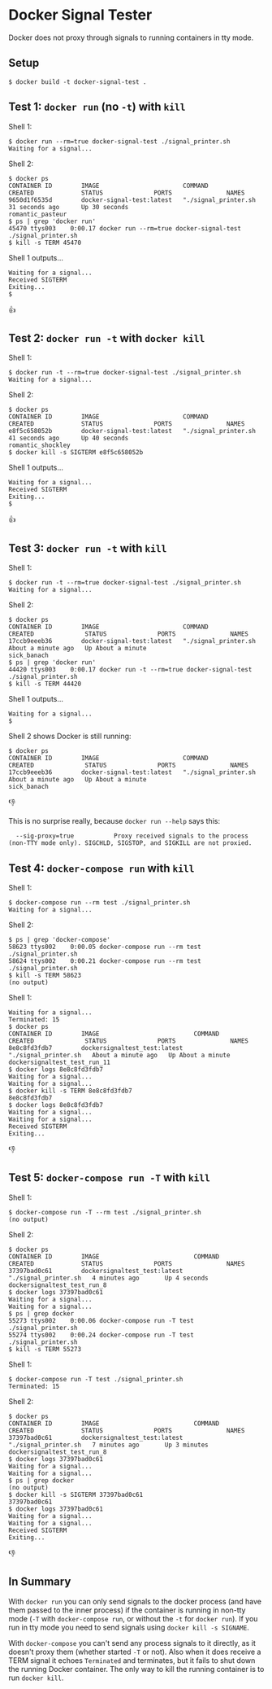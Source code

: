 # Docker Signal Tester

Docker does not proxy through signals to running containers in tty mode.

## Setup

```
$ docker build -t docker-signal-test .
```

## Test 1: `docker run` (no `-t`) with `kill`

Shell 1:

```
$ docker run --rm=true docker-signal-test ./signal_printer.sh
Waiting for a signal...
```

Shell 2:

```
$ docker ps
CONTAINER ID        IMAGE                       COMMAND                CREATED             STATUS              PORTS               NAMES
9650d1f6535d        docker-signal-test:latest   "./signal_printer.sh   31 seconds ago      Up 30 seconds                           romantic_pasteur    
$ ps | grep 'docker run'
45470 ttys003    0:00.17 docker run --rm=true docker-signal-test ./signal_printer.sh
$ kill -s TERM 45470
```

Shell 1 outputs...

```
Waiting for a signal...
Received SIGTERM
Exiting...
$
```

:thumbsup:

## Test 2: `docker run -t` with `docker kill`

Shell 1:

```
$ docker run -t --rm=true docker-signal-test ./signal_printer.sh
Waiting for a signal...
```

Shell 2:

```
$ docker ps
CONTAINER ID        IMAGE                       COMMAND                CREATED             STATUS              PORTS               NAMES
e8f5c658052b        docker-signal-test:latest   "./signal_printer.sh   41 seconds ago      Up 40 seconds                           romantic_shockley   
$ docker kill -s SIGTERM e8f5c658052b
```

Shell 1 outputs...

```
Waiting for a signal...
Received SIGTERM
Exiting...
$
```

:thumbsup:

## Test 3: `docker run -t` with `kill`

Shell 1:

```
$ docker run -t --rm=true docker-signal-test ./signal_printer.sh
Waiting for a signal...
```

Shell 2:

```
$ docker ps
CONTAINER ID        IMAGE                       COMMAND                CREATED              STATUS              PORTS               NAMES
17ccb9eeeb36        docker-signal-test:latest   "./signal_printer.sh   About a minute ago   Up About a minute                       sick_banach         
$ ps | grep 'docker run'
44420 ttys003    0:00.17 docker run -t --rm=true docker-signal-test ./signal_printer.sh
$ kill -s TERM 44420
```

Shell 1 outputs...

```
Waiting for a signal...
$
```

Shell 2 shows Docker is still running:

```
$ docker ps
CONTAINER ID        IMAGE                       COMMAND                CREATED              STATUS              PORTS               NAMES
17ccb9eeeb36        docker-signal-test:latest   "./signal_printer.sh   About a minute ago   Up About a minute                       sick_banach         
```

:thumbsdown:

This is no surprise really, because `docker run --help` says this:

```
  --sig-proxy=true           Proxy received signals to the process (non-TTY mode only). SIGCHLD, SIGSTOP, and SIGKILL are not proxied.
```

## Test 4: `docker-compose run` with `kill`

Shell 1:

```
$ docker-compose run --rm test ./signal_printer.sh
Waiting for a signal...
```

Shell 2:

```
$ ps | grep 'docker-compose'
58623 ttys002    0:00.05 docker-compose run --rm test ./signal_printer.sh
58624 ttys002    0:00.21 docker-compose run --rm test ./signal_printer.sh
$ kill -s TERM 58623
(no output)
```

Shell 1:

```
Waiting for a signal...
Terminated: 15
$ docker ps
CONTAINER ID        IMAGE                          COMMAND                CREATED              STATUS              PORTS               NAMES
8e8c8fd3fdb7        dockersignaltest_test:latest   "./signal_printer.sh   About a minute ago   Up About a minute                       dockersignaltest_test_run_11   
$ docker logs 8e8c8fd3fdb7
Waiting for a signal...
Waiting for a signal...
$ docker kill -s TERM 8e8c8fd3fdb7
8e8c8fd3fdb7
$ docker logs 8e8c8fd3fdb7
Waiting for a signal...
Waiting for a signal...
Received SIGTERM
Exiting...
```

:thumbsdown:

## Test 5: `docker-compose run -T` with `kill`

Shell 1:

```
$ docker-compose run -T --rm test ./signal_printer.sh
(no output)
```

Shell 2:

```
$ docker ps
CONTAINER ID        IMAGE                          COMMAND                CREATED             STATUS              PORTS               NAMES
37397bad0c61        dockersignaltest_test:latest   "./signal_printer.sh   4 minutes ago       Up 4 seconds                            dockersignaltest_test_run_8   
$ docker logs 37397bad0c61
Waiting for a signal...
Waiting for a signal...
$ ps | grep docker
55273 ttys002    0:00.06 docker-compose run -T test ./signal_printer.sh
55274 ttys002    0:00.24 docker-compose run -T test ./signal_printer.sh
$ kill -s TERM 55273
```

Shell 1:

```
$ docker-compose run -T test ./signal_printer.sh
Terminated: 15
```

Shell 2:

```
$ docker ps
CONTAINER ID        IMAGE                          COMMAND                CREATED             STATUS              PORTS               NAMES
37397bad0c61        dockersignaltest_test:latest   "./signal_printer.sh   7 minutes ago       Up 3 minutes                            dockersignaltest_test_run_8
$ docker logs 37397bad0c61
Waiting for a signal...
Waiting for a signal...
$ ps | grep docker
(no output)
$ docker kill -s SIGTERM 37397bad0c61
37397bad0c61
$ docker logs 37397bad0c61
Waiting for a signal...
Waiting for a signal...
Received SIGTERM
Exiting...
```

:thumbsdown:

## In Summary

With `docker run` you can only send signals to the docker process (and have them passed to the inner process) if the container is running in non-tty mode (`-T` with `docker-compose run`, or without the `-t` for `docker run`). If you run in tty mode you need to send signals using `docker kill -s SIGNAME`.

With `docker-compose` you can't send any process signals to it directly, as it doesn't proxy them (whether started `-T` or not). Also when it does receive a TERM signal it echoes `Terminated` and terminates, but it fails to shut down the running Docker container. The only way to kill the running container is to run `docker kill`.
